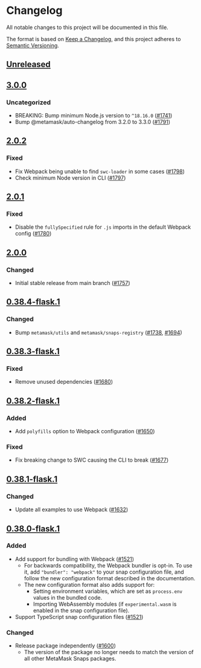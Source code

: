 # Changelog
All notable changes to this project will be documented in this file.

The format is based on [Keep a Changelog](https://keepachangelog.com/en/1.0.0/),
and this project adheres to [Semantic Versioning](https://semver.org/spec/v2.0.0.html).

## [Unreleased]

## [3.0.0]
### Uncategorized
- BREAKING: Bump minimum Node.js version to `^18.16.0` ([#1741](https://github.com/MetaMask/snaps-skunkworks.git/pull/1741))
- Bump @metamask/auto-changelog from 3.2.0 to 3.3.0 ([#1791](https://github.com/MetaMask/snaps-skunkworks.git/pull/1791))

## [2.0.2]
### Fixed
- Fix Webpack being unable to find `swc-loader` in some cases ([#1798](https://github.com/MetaMask/snaps/pull/1798))
- Check minimum Node version in CLI ([#1797](https://github.com/MetaMask/snaps/pull/1797))

## [2.0.1]
### Fixed
- Disable the `fullySpecified` rule for `.js` imports in the default Webpack config ([#1780](https://github.com/MetaMask/snaps/pull/1780))

## [2.0.0]
### Changed
- Initial stable release from main branch ([#1757](https://github.com/MetaMask/snaps/pull/1757))

## [0.38.4-flask.1]
### Changed
- Bump `metamask/utils` and `metamask/snaps-registry` ([#1738](https://github.com/MetaMask/snaps/pull/1738), [#1694](https://github.com/MetaMask/snaps/pull/1694))

## [0.38.3-flask.1]
### Fixed
- Remove unused dependencies ([#1680](https://github.com/MetaMask/snaps/pull/1680))

## [0.38.2-flask.1]
### Added
- Add `polyfills` option to Webpack configuration ([#1650](https://github.com/MetaMask/snaps/pull/1650))

### Fixed
- Fix breaking change to SWC causing the CLI to break ([#1677](https://github.com/MetaMask/snaps/pull/1677))

## [0.38.1-flask.1]
### Changed
- Update all examples to use Webpack ([#1632](https://github.com/MetaMask/snaps/pull/1632))

## [0.38.0-flask.1]
### Added
- Add support for bundling with Webpack ([#1521](https://github.com/MetaMask/snaps/pull/1521))
  - For backwards compatibility, the Webpack bundler is opt-in. To use it, add
    `"bundler": "webpack"` to your snap configuration file, and follow the new
    configuration format described in the documentation.
  - The new configuration format also adds support for:
    - Setting environment variables, which are set as `process.env` values in
      the bundled code.
    - Importing WebAssembly modules (if `experimental.wasm` is enabled in the
      snap configuration file).
- Support TypeScript snap configuration files ([#1521](https://github.com/MetaMask/snaps/pull/1521))

### Changed
- Release package independently ([#1600](https://github.com/MetaMask/snaps/pull/1600))
  - The version of the package no longer needs to match the version of all other
    MetaMask Snaps packages.

[Unreleased]: https://github.com/MetaMask/snaps-skunkworks.git/compare/@metamask/snaps-cli@3.0.0...HEAD
[3.0.0]: https://github.com/MetaMask/snaps-skunkworks.git/compare/@metamask/snaps-cli@2.0.2...@metamask/snaps-cli@3.0.0
[2.0.2]: https://github.com/MetaMask/snaps-skunkworks.git/compare/@metamask/snaps-cli@2.0.1...@metamask/snaps-cli@2.0.2
[2.0.1]: https://github.com/MetaMask/snaps-skunkworks.git/compare/@metamask/snaps-cli@2.0.0...@metamask/snaps-cli@2.0.1
[2.0.0]: https://github.com/MetaMask/snaps-skunkworks.git/compare/@metamask/snaps-cli@0.38.4-flask.1...@metamask/snaps-cli@2.0.0
[0.38.4-flask.1]: https://github.com/MetaMask/snaps-skunkworks.git/compare/@metamask/snaps-cli@0.38.3-flask.1...@metamask/snaps-cli@0.38.4-flask.1
[0.38.3-flask.1]: https://github.com/MetaMask/snaps-skunkworks.git/compare/@metamask/snaps-cli@0.38.2-flask.1...@metamask/snaps-cli@0.38.3-flask.1
[0.38.2-flask.1]: https://github.com/MetaMask/snaps-skunkworks.git/compare/@metamask/snaps-cli@0.38.1-flask.1...@metamask/snaps-cli@0.38.2-flask.1
[0.38.1-flask.1]: https://github.com/MetaMask/snaps-skunkworks.git/compare/@metamask/snaps-cli@0.38.0-flask.1...@metamask/snaps-cli@0.38.1-flask.1
[0.38.0-flask.1]: https://github.com/MetaMask/snaps-skunkworks.git/releases/tag/@metamask/snaps-cli@0.38.0-flask.1
